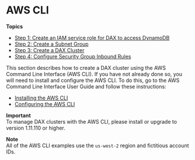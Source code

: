 # AWS CLI<a name="DAX.create-cluster.cli"></a>

**Topics**
+ [Step 1: Create an IAM service role for DAX to access DynamoDB](DAX.create-cluster.cli.create-service-role.md)
+ [Step 2: Create a Subnet Group](DAX.create-cluster.cli.create-subnet-group.md)
+ [Step 3: Create a DAX Cluster](DAX.create-cluster.cli.create-cluster.md)
+ [Step 4: Configure Security Group Inbound Rules](DAX.create-cluster.cli.configure-inbound-rules.md)

This section describes how to create a DAX cluster using the AWS Command Line Interface \(AWS CLI\)\. If you have not already done so, you will need to install and configure the AWS CLI\. To do this, go to the AWS Command Line Interface User Guide and follow these instructions:
+ [Installing the AWS CLI](https://docs.aws.amazon.com/cli/latest/userguide/installing.html)
+ [Configuring the AWS CLI](https://docs.aws.amazon.com/cli/latest/userguide/cli-chap-getting-started.html)

**Important**  
 To manage DAX clusters with the AWS CLI, please install or upgrade to version 1\.11\.110 or higher\. 

**Note**  
All of the AWS CLI examples use the `us-west-2` region and fictitious account IDs\.
